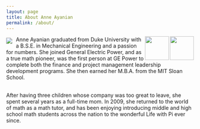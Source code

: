 ```yaml
---
layout: page
title: About Anne Ayanian
permalink: /about/
---
```

<img align="left" src="https://media.licdn.com/mpr/mpr/shrinknp_200_200/p/8/005/036/108/1971dd2.jpg" style="float: left; margin: 4px 10px 0px 0px; heigh:256px">
<img align="right" height="64"  src="https://ivycoach.com/content/uploads/2013/09/Duke-Admissions-Essay.jpg"><img align="right" src="https://i.pinimg.com/736x/3d/a9/af/3da9af708dc16eecfbb41d6be64992c2--engineering-colleges-seals.jpg" height="64">

Anne Ayanian graduated from Duke University with a B.S.E. in Mechanical Engineering and a passion for numbers. She joined General Electric Power, and as a true math pioneer, was the first person at GE Power to complete both the finance and project management leadership development programs. She then earned her M.B.A. from the MIT Sloan School.
<br />
<br />

After having three children whose company was too great to leave, she spent several years as a full-time mom. In 2009, she returned to the world of math as a math tutor, and has been enjoying introducing middle and high school math students across the nation to the wonderful Life with Pi ever since. 

